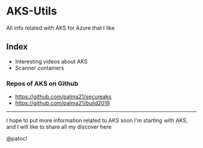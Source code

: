# AKS-Utils

All info related with AKS for Azure that I like

## Index

- Interesting videos about AKS
- Scanner containers

### Repos of AKS on Github

- <https://github.com/palma21/secureaks>
- <https://github.com/palma21/build2019>

---

I hope to put more information related to AKS soon
I'm starting with AKS, and I will like to share all my discover here

@patocl
